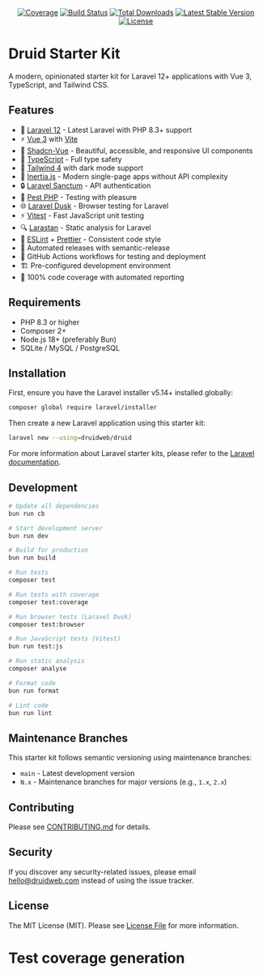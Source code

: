 <p align="center">
<a href="https://github.com/druidweb/druid/blob/main/clover.xml"><img src="https://img.shields.io/badge/dynamic/xml?color=success&label=coverage&query=round%28%2F%2Fcoverage%2Fproject%2Fmetrics%2F%40coveredelements%20div%20%2F%2Fcoverage%2Fproject%2Fmetrics%2F%40elements%20%2A%20100%29&suffix=%25&url=https%3A%2F%2Fraw.githubusercontent.com%2Fdruidweb%2Fdruid%2Fmain%2Fclover.xml" alt="Coverage"></a>
<a href="https://github.com/druidweb/druid/actions"><img src="https://github.com/druidweb/druid/workflows/tests/badge.svg" alt="Build Status"></a>
<a href="https://packagist.org/packages/druidweb/druid"><img src="https://img.shields.io/packagist/dt/druidweb/druid" alt="Total Downloads"></a>
<a href="https://packagist.org/packages/druidweb/druid"><img src="https://img.shields.io/packagist/v/druidweb/druid" alt="Latest Stable Version"></a>
<a href="https://packagist.org/packages/druidweb/druid"><img src="https://img.shields.io/packagist/l/druidweb/druid" alt="License"></a>
</p>

# Druid Starter Kit

A modern, opinionated starter kit for Laravel 12+ applications with Vue 3, TypeScript, and Tailwind CSS.

## Features

- 🚀 [Laravel 12](https://laravel.com) - Latest Laravel with PHP 8.3+ support
- ⚡️ [Vue 3](https://vuejs.org) with [Vite](https://vitejs.dev)
- 🧩 [Shadcn-Vue](https://www.shadcn-vue.com) - Beautiful, accessible, and responsive UI components
- 🔧 [TypeScript](https://www.typescriptlang.org) - Full type safety
- 🎨 [Tailwind 4](https://tailwindcss.com) with dark mode support
- 📱 [Inertia.js](https://inertiajs.com) - Modern single-page apps without API complexity
- 🔒 [Laravel Sanctum](https://laravel.com/docs/sanctum) - API authentication
- 🧪 [Pest PHP](https://pestphp.com) - Testing with pleasure
- 🌐 [Laravel Dusk](https://laravel.com/docs/dusk) - Browser testing for Laravel
- ⚡️ [Vitest](https://vitest.dev) - Fast JavaScript unit testing
- 🔍 [Larastan](https://github.com/larastan/larastan) - Static analysis for Laravel
- 📝 [ESLint](https://eslint.org) + [Prettier](https://prettier.io) - Consistent code style
- 🔄 Automated releases with semantic-release
- 👷 GitHub Actions workflows for testing and deployment
- 🏗️ Pre-configured development environment
- 💯 100% code coverage with automated reporting

## Requirements

- PHP 8.3 or higher
- Composer 2+
- Node.js 18+ (preferably Bun)
- SQLite / MySQL / PostgreSQL

## Installation

First, ensure you have the Laravel installer v5.14+ installed globally:

```bash
composer global require laravel/installer
```

Then create a new Laravel application using this starter kit:

```bash
laravel new --using=druidweb/druid
```

For more information about Laravel starter kits, please refer to the [Laravel documentation](https://laravel.com/docs/12.x/starter-kits).

## Development

```bash
# Update all dependencies
bun run cb

# Start development server
bun run dev

# Build for production
bun run build

# Run tests
composer test

# Run tests with coverage
composer test:coverage

# Run browser tests (Laravel Dusk)
composer test:browser

# Run JavaScript tests (Vitest)
bun run test:js

# Run static analysis
composer analyse

# Format code
bun run format

# Lint code
bun run lint
```

## Maintenance Branches

This starter kit follows semantic versioning using maintenance branches:

- `main` - Latest development version
- `N.x` - Maintenance branches for major versions (e.g., `1.x`, `2.x`)

## Contributing

Please see [CONTRIBUTING.md](CONTRIBUTING.md) for details.

## Security

If you discover any security-related issues, please email hello@druidweb.com instead of using the issue tracker.

## License

The MIT License (MIT). Please see [License File](LICENSE.md) for more information.

# Test coverage generation
